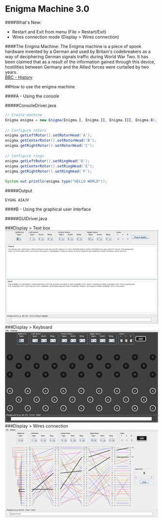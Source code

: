 Enigma Machine 3.0
===============

####What's New:
- Restart and Exit from menu (File > Restart/Exit)
- Wires connection mode (Display > Wires connection)

####The Enigma Machine:
The Enigma machine is a piece of spook hardware invented by a German and used by Britain's codebreakers as a way of deciphering German signals traffic during World War Two. It has been claimed that as a result of the information gained through this device, hostilities between Germany and the Allied forces were curtailed by two years.<br>
<a href="http://www.bbc.co.uk/history/topics/enigma">BBC - History</a><br/>

##How to use the enigma machine

####A - Using the console

#####ConsoleDriver.java

``` java
// Create machine
Enigma enigma = new Enigma(Enigma.I, Enigma.II, Enigma.III, Enigma.B);

// Configure rotors
enigma.getLeftRotor().setRotorHead('A');
enigma.getCenterRotor().setRotorHead('B');
enigma.getRightRotor().setRotorHead('C');

// Configure rings
enigma.getLeftRotor().setRingHead('D');
enigma.getCenterRotor().setRingHead('E');
enigma.getRightRotor().setRingHead('F');

System.out.println(enigma.type("HELLO WORLD"));
```

#####Output
```
EYGHG AIAJV
```

####B - Using the graphical user interface

#####GUIDriver.java

###Display > Text box
<img src="https://raw.githubusercontent.com/amirbawab/Enigma-machine-simulator/master/screenshot/textbox.png"/>
<br/>
###Display > Keyboard
<img src="https://raw.githubusercontent.com/amirbawab/Enigma-machine-simulator/master/screenshot/keyboard.png"/>
<br/>
###Display > Wires connection
<img src="https://raw.githubusercontent.com/amirbawab/Enigma-machine-simulator/master/screenshot/wires.png"/>
